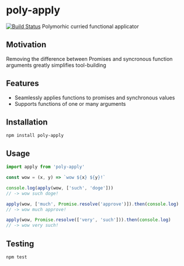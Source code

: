 # poly-apply
[![Build Status](https://travis-ci.org/acvos/poly-apply.svg?branch=master)](https://travis-ci.org/acvos/poly-apply)
Polymorhic curried functional applicator

## Motivation
Removing the difference between Promises and syncronous function arguments greatly simplifies tool-building

## Features
- Seamlessly applies functions to promises and synchronous values
- Supports functions of one or many arguments

## Installation

```
npm install poly-apply
```

## Usage

```javascript
import apply from 'poly-apply'

const wow = (x, y) => `wow ${x} ${y}!`

console.log(apply(wow, ['such', 'doge']))
// -> wow such doge!

apply(wow, ['much', Promise.resolve('approve')]).then(console.log)
// -> wow much approve!

apply(wow, Promise.resolve(['very', 'such'])).then(console.log)
// -> wow very such!

```

## Testing

```
npm test
```
